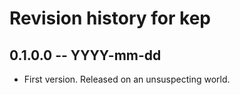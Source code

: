 # Revision history for kep

## 0.1.0.0 -- YYYY-mm-dd

* First version. Released on an unsuspecting world.
